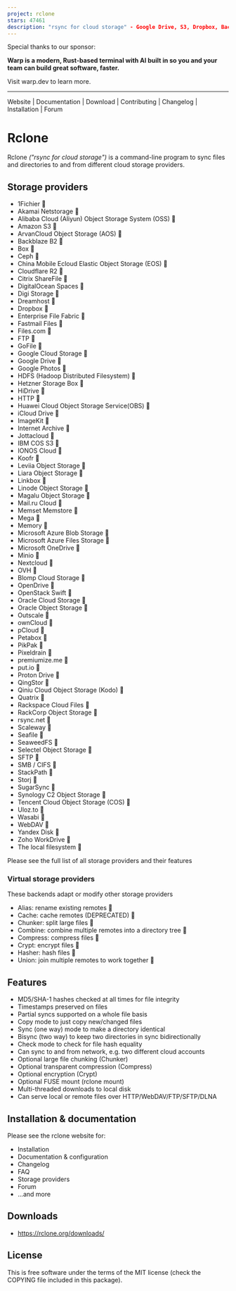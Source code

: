 ```yaml
---
project: rclone
stars: 47461
description: "rsync for cloud storage" - Google Drive, S3, Dropbox, Backblaze B2, One Drive, Swift, Hubic, Wasabi, Google Cloud Storage, Azure Blob, Azure Files, Yandex Files
---
```


Special thanks to our sponsor:  
  

**Warp is a modern, Rust-based terminal with AI built in so you and your team can build great software, faster.**

Visit warp.dev to learn more.

  

* * *

  

Website | Documentation | Download | Contributing | Changelog | Installation | Forum

Rclone
======

Rclone _("rsync for cloud storage")_ is a command-line program to sync files and directories to and from different cloud storage providers.

Storage providers
-----------------

-   1Fichier 📄
-   Akamai Netstorage 📄
-   Alibaba Cloud (Aliyun) Object Storage System (OSS) 📄
-   Amazon S3 📄
-   ArvanCloud Object Storage (AOS) 📄
-   Backblaze B2 📄
-   Box 📄
-   Ceph 📄
-   China Mobile Ecloud Elastic Object Storage (EOS) 📄
-   Cloudflare R2 📄
-   Citrix ShareFile 📄
-   DigitalOcean Spaces 📄
-   Digi Storage 📄
-   Dreamhost 📄
-   Dropbox 📄
-   Enterprise File Fabric 📄
-   Fastmail Files 📄
-   Files.com 📄
-   FTP 📄
-   GoFile 📄
-   Google Cloud Storage 📄
-   Google Drive 📄
-   Google Photos 📄
-   HDFS (Hadoop Distributed Filesystem) 📄
-   Hetzner Storage Box 📄
-   HiDrive 📄
-   HTTP 📄
-   Huawei Cloud Object Storage Service(OBS) 📄
-   iCloud Drive 📄
-   ImageKit 📄
-   Internet Archive 📄
-   Jottacloud 📄
-   IBM COS S3 📄
-   IONOS Cloud 📄
-   Koofr 📄
-   Leviia Object Storage 📄
-   Liara Object Storage 📄
-   Linkbox 📄
-   Linode Object Storage 📄
-   Magalu Object Storage 📄
-   Mail.ru Cloud 📄
-   Memset Memstore 📄
-   Mega 📄
-   Memory 📄
-   Microsoft Azure Blob Storage 📄
-   Microsoft Azure Files Storage 📄
-   Microsoft OneDrive 📄
-   Minio 📄
-   Nextcloud 📄
-   OVH 📄
-   Blomp Cloud Storage 📄
-   OpenDrive 📄
-   OpenStack Swift 📄
-   Oracle Cloud Storage 📄
-   Oracle Object Storage 📄
-   Outscale 📄
-   ownCloud 📄
-   pCloud 📄
-   Petabox 📄
-   PikPak 📄
-   Pixeldrain 📄
-   premiumize.me 📄
-   put.io 📄
-   Proton Drive 📄
-   QingStor 📄
-   Qiniu Cloud Object Storage (Kodo) 📄
-   Quatrix 📄
-   Rackspace Cloud Files 📄
-   RackCorp Object Storage 📄
-   rsync.net 📄
-   Scaleway 📄
-   Seafile 📄
-   SeaweedFS 📄
-   Selectel Object Storage 📄
-   SFTP 📄
-   SMB / CIFS 📄
-   StackPath 📄
-   Storj 📄
-   SugarSync 📄
-   Synology C2 Object Storage 📄
-   Tencent Cloud Object Storage (COS) 📄
-   Uloz.to 📄
-   Wasabi 📄
-   WebDAV 📄
-   Yandex Disk 📄
-   Zoho WorkDrive 📄
-   The local filesystem 📄

Please see the full list of all storage providers and their features

### Virtual storage providers

These backends adapt or modify other storage providers

-   Alias: rename existing remotes 📄
-   Cache: cache remotes (DEPRECATED) 📄
-   Chunker: split large files 📄
-   Combine: combine multiple remotes into a directory tree 📄
-   Compress: compress files 📄
-   Crypt: encrypt files 📄
-   Hasher: hash files 📄
-   Union: join multiple remotes to work together 📄

Features
--------

-   MD5/SHA-1 hashes checked at all times for file integrity
-   Timestamps preserved on files
-   Partial syncs supported on a whole file basis
-   Copy mode to just copy new/changed files
-   Sync (one way) mode to make a directory identical
-   Bisync (two way) to keep two directories in sync bidirectionally
-   Check mode to check for file hash equality
-   Can sync to and from network, e.g. two different cloud accounts
-   Optional large file chunking (Chunker)
-   Optional transparent compression (Compress)
-   Optional encryption (Crypt)
-   Optional FUSE mount (rclone mount)
-   Multi-threaded downloads to local disk
-   Can serve local or remote files over HTTP/WebDAV/FTP/SFTP/DLNA

Installation & documentation
----------------------------

Please see the rclone website for:

-   Installation
-   Documentation & configuration
-   Changelog
-   FAQ
-   Storage providers
-   Forum
-   ...and more

Downloads
---------

-   https://rclone.org/downloads/

License
-------

This is free software under the terms of the MIT license (check the COPYING file included in this package).
